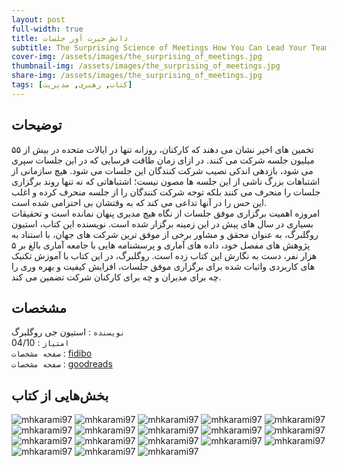 ```yaml
---
layout: post
full-width: true
title: دانش حیرت آور جلسات
subtitle: The Surprising Science of Meetings How You Can Lead Your Team to Peak Performance
cover-img: /assets/images/the_surprising_of_meetings.jpg
thumbnail-img: /assets/images/the_surprising_of_meetings.jpg
share-img: /assets/images/the_surprising_of_meetings.jpg
tags: [کتاب, رهبری, مدیریت]
---
```


## توضیحات
تخمین های اخیر نشان می دهند که کارکنان، روزانه تنها در ایالات متحده در بیش از ۵۵ میلیون جلسه شرکت می کنند. در ازای زمان طاقت فرسایی که در این جلسات سپری می شود، بازدهی اندکی نصیب شرکت کنندگان این جلسات می شود. هیچ سازمانی از اشتباهات بزرگ ناشی از این جلسه ها مصون نیست؛ اشتباهاتی که نه تنها روند برگزاری جلسات را منحرف می کنند بلکه توجه شرکت کنندگان را از جلسه منحرف کرده و اغلب این حس را در آنها تداعی می کند که به وقتشان بی احترامی شده است.  
امروزه اهمیت برگزاری موفق جلسات از نگاه هیچ مدیری پنهان نمانده است و تحقیقات بسیاری در سال های پیش در این زمینه برگزار شده است. نویسنده این کتاب، استیون روگلبرگ، به عنوان محقق و مشاور برخی از موفق ترین شرکت های جهان، با استناد به پژوهش های مفصل خود، داده های آماری و پرسشنامه هایی با جامعه آماری بالغ بر ۵ هزار نفر، دست به نگارش این کتاب زده است. روگلبرگ، در این کتاب با آموزش تکنیک های کاربردی واثبات شده برای برگزاری موفق جلسات، افزایش کیفیت و بهره وری را چه برای مدیران و چه برای کارکنان شرکت تضمین می کند.  

## مشخصات
`نویسنده` : استیون جی روگلبرگ   
`امتیاز` : 04/10  
`صفحه مشخصات` : [fidibo](https://fidibo.com/book/145607-%D8%AF%D8%A7%D9%86%D8%B4-%D8%AD%DB%8C%D8%B1%D8%AA-%D8%A2%D9%88%D8%B1-%D8%AC%D9%84%D8%B3%D8%A7%D8%AA)  
`صفحه مشخصات` : [goodreads](https://www.goodreads.com/book/show/39507902-the-surprising-science-of-meetings)  


## بخش‌هایی از کتاب
![mhkarami97](/assets/images/the_surprising_of_meetings/01.jpg)
![mhkarami97](/assets/images/the_surprising_of_meetings/02.jpg)
![mhkarami97](/assets/images/the_surprising_of_meetings/03.jpg)
![mhkarami97](/assets/images/the_surprising_of_meetings/04.jpg)
![mhkarami97](/assets/images/the_surprising_of_meetings/05.jpg)
![mhkarami97](/assets/images/the_surprising_of_meetings/06.jpg)
![mhkarami97](/assets/images/the_surprising_of_meetings/07.jpg)
![mhkarami97](/assets/images/the_surprising_of_meetings/08.jpg)
![mhkarami97](/assets/images/the_surprising_of_meetings/09.jpg)
![mhkarami97](/assets/images/the_surprising_of_meetings/10.jpg)
![mhkarami97](/assets/images/the_surprising_of_meetings/11.jpg)
![mhkarami97](/assets/images/the_surprising_of_meetings/12.jpg)
![mhkarami97](/assets/images/the_surprising_of_meetings/13.jpg)
![mhkarami97](/assets/images/the_surprising_of_meetings/14.jpg)
![mhkarami97](/assets/images/the_surprising_of_meetings/15.jpg)
![mhkarami97](/assets/images/the_surprising_of_meetings/16.jpg)
![mhkarami97](/assets/images/the_surprising_of_meetings/17.jpg)
![mhkarami97](/assets/images/the_surprising_of_meetings/18.jpg)